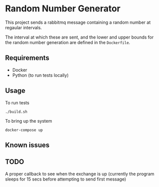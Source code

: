 # Random Number Generator

This project sends a rabbitmq message containing a random number at regaular intervals.

The interval at which these are sent, and the lower and upper bounds for the random number generation are defined in the `Dockerfile`.

## Requirements

- Docker
- Python (to run tests locally)

## Usage

To run tests

`./build.sh`

To bring up the system

`docker-compose up`

## Known issues


## TODO

A proper callback to see when the exchange is up (currently the program sleeps for 15 secs before attempting to send first message)
  
